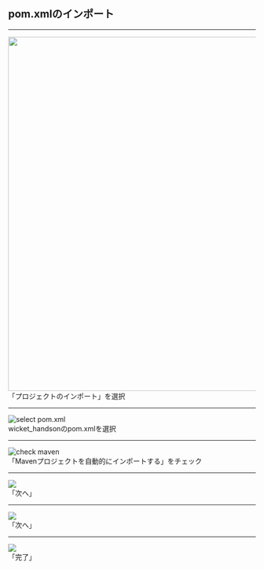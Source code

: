 ## pom.xmlのインポート

---

<img src="https://i.imgur.com/qnNS56D.png" width="720"><br>
「プロジェクトのインポート」を選択

---

![select pom.xml](https://i.imgur.com/kTf0Kl5.png)<br>
wicket_handsonのpom.xmlを選択

---

![check maven](https://i.imgur.com/thTbP8A.png)<br>
「Mavenプロジェクトを自動的にインポートする」をチェック

---

![](https://i.imgur.com/jHCgKZo.png)<br>
「次へ」

---

![](https://i.imgur.com/oiqShRd.png)<br>
「次へ」

---

![](https://i.imgur.com/l2GLEF0.png)<br>
「完了」
